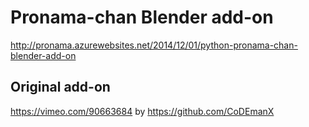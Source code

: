 Pronama-chan Blender add-on
===========================
http://pronama.azurewebsites.net/2014/12/01/python-pronama-chan-blender-add-on

## Original add-on
https://vimeo.com/90663684 by https://github.com/CoDEmanX
